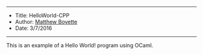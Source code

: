 *******************************************************************

* Title:  HelloWorld-CPP
* Author: [Matthew Boyette](mailto:Dyndrilliac@gmail.com)
* Date:   3/7/2016

*******************************************************************

This is an example of a Hello World! program using OCaml.